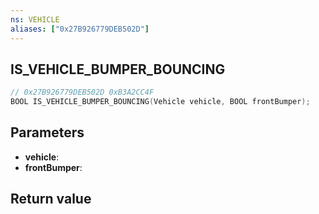 ```yaml
---
ns: VEHICLE
aliases: ["0x27B926779DEB502D"]
---
```

## IS_VEHICLE_BUMPER_BOUNCING

```c
// 0x27B926779DEB502D 0xB3A2CC4F
BOOL IS_VEHICLE_BUMPER_BOUNCING(Vehicle vehicle, BOOL frontBumper);
```

## Parameters
* **vehicle**: 
* **frontBumper**: 

## Return value
